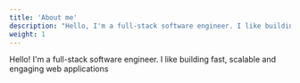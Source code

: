 ```yaml
---
title: 'About me'
description: "Hello, I'm a full-stack software engineer. I like building fast, scalable and engaging web applications."
weight: 1
---
```

Hello! I'm a full-stack software engineer. I like building fast, scalable and engaging web applications